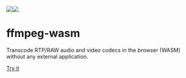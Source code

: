 <img src="https://avatars2.githubusercontent.com/u/6690913?s=100&v=4"><img src="https://i.imgur.com/bA4dqXw.jpg?2"><br/>

# ffmpeg-wasm

Transcode RTP/RAW audio and video codecs in the browser (WASM) without any external application.

[Try it](https://lmangani.github.io/ffmpeg-wasm-voip/)

